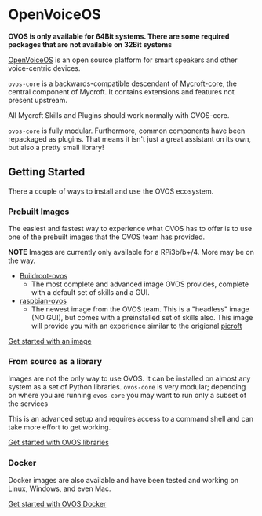 # OpenVoiceOS

**OVOS is only available for 64Bit systems.  There are some required packages that are not available on 32Bit systems**

[OpenVoiceOS](https://openvoiceos.org/) is an open source platform for smart speakers and other voice-centric devices.

`ovos-core` is a backwards-compatible descendant of [Mycroft-core](https://github.com/MycroftAI/mycroft-core), the central component of Mycroft. It contains extensions and features not present upstream.

All Mycroft Skills and Plugins should work normally with OVOS-core.

`ovos-core` is fully modular. Furthermore, common components have been repackaged as plugins. That means it isn't just a great assistant on its own, but also a pretty small library!

## Getting Started

There a couple of ways to install and use the OVOS ecosystem.

### Prebuilt Images

The easiest and fastest way to experience what OVOS has to offer is to use one of the prebuilt images that the OVOS team has provided.

**NOTE** Images are currently only available for a RPi3b/b+/4.  More may be on the way.

- [Buildroot-ovos](https://drive.google.com/drive/folders/113-zmx6ncoeLNsayseNxoaTlaAk1AfU2)
  - The most complete and advanced image OVOS provides, complete with a default set of skills and a GUI.
- [raspbian-ovos](https://ovosimages.ziggyai.online/raspbian/development)
  - The newest image from the OVOS team.  This is a "headless" image (NO GUI), but comes with a preinstalled set of skills also.  This image will provide you with an experience similar to the origional [picroft](https://github.com/MycroftAI/enclosure-picroft)

[Get started with an image](qs_intro.md)

### From source as a library

Images are not the only way to use OVOS.  It can be installed on almost any system as a set of Python libraries. `ovos-core` is very modular; depending on where you are running `ovos-core` you may want to run only a subset of the services

This is an advanced setup and requires access to a command shell and can take more effort to get working.

[Get started with OVOS libraries](install_ovos_core.md)

### Docker

Docker images are also available and have been tested and working on Linux, Windows, and even Mac.

[Get started with OVOS Docker](install_ovos_docker.md)
